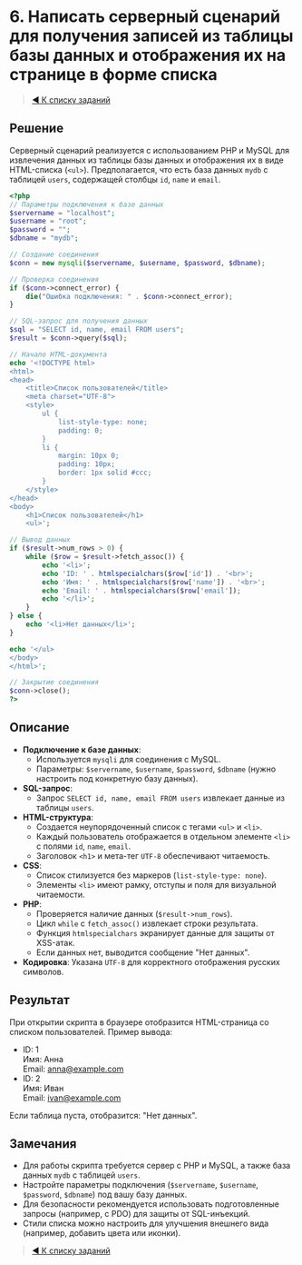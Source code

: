 # 6. Написать серверный сценарий для получения записей из таблицы базы данных и отображения их на странице в форме списка

> [◀️ К списку заданий](../README.md#практические-задания)

## Решение

Серверный сценарий реализуется с использованием PHP и MySQL для извлечения данных из таблицы базы данных и отображения их в виде HTML-списка (`<ul>`). Предполагается, что есть база данных `mydb` с таблицей `users`, содержащей столбцы `id`, `name` и `email`.

```php
<?php
// Параметры подключения к базе данных
$servername = "localhost";
$username = "root";
$password = "";
$dbname = "mydb";

// Создание соединения
$conn = new mysqli($servername, $username, $password, $dbname);

// Проверка соединения
if ($conn->connect_error) {
    die("Ошибка подключения: " . $conn->connect_error);
}

// SQL-запрос для получения данных
$sql = "SELECT id, name, email FROM users";
$result = $conn->query($sql);

// Начало HTML-документа
echo '<!DOCTYPE html>
<html>
<head>
    <title>Список пользователей</title>
    <meta charset="UTF-8">
    <style>
        ul {
            list-style-type: none;
            padding: 0;
        }
        li {
            margin: 10px 0;
            padding: 10px;
            border: 1px solid #ccc;
        }
    </style>
</head>
<body>
    <h1>Список пользователей</h1>
    <ul>';

// Вывод данных
if ($result->num_rows > 0) {
    while ($row = $result->fetch_assoc()) {
        echo '<li>';
        echo 'ID: ' . htmlspecialchars($row['id']) . '<br>';
        echo 'Имя: ' . htmlspecialchars($row['name']) . '<br>';
        echo 'Email: ' . htmlspecialchars($row['email']);
        echo '</li>';
    }
} else {
    echo '<li>Нет данных</li>';
}

echo '</ul>
</body>
</html>';

// Закрытие соединения
$conn->close();
?>
```

## Описание

- **Подключение к базе данных**:
  - Используется `mysqli` для соединения с MySQL.
  - Параметры: `$servername`, `$username`, `$password`, `$dbname` (нужно настроить под конкретную базу данных).
- **SQL-запрос**:
  - Запрос `SELECT id, name, email FROM users` извлекает данные из таблицы `users`.
- **HTML-структура**:
  - Создается неупорядоченный список с тегами `<ul>` и `<li>`.
  - Каждый пользователь отображается в отдельном элементе `<li>` с полями `id`, `name`, `email`.
  - Заголовок `<h1>` и мета-тег `UTF-8` обеспечивают читаемость.
- **CSS**:
  - Список стилизуется без маркеров (`list-style-type: none`).
  - Элементы `<li>` имеют рамку, отступы и поля для визуальной читаемости.
- **PHP**:
  - Проверяется наличие данных (`$result->num_rows`).
  - Цикл `while` с `fetch_assoc()` извлекает строки результата.
  - Функция `htmlspecialchars` экранирует данные для защиты от XSS-атак.
  - Если данных нет, выводится сообщение "Нет данных".
- **Кодировка**: Указана `UTF-8` для корректного отображения русских символов.

## Результат

При открытии скрипта в браузере отобразится HTML-страница со списком пользователей. Пример вывода:

- ID: 1  
  Имя: Анна  
  Email: <anna@example.com>
- ID: 2  
  Имя: Иван  
  Email: <ivan@example.com>

Если таблица пуста, отобразится: "Нет данных".

## Замечания

- Для работы скрипта требуется сервер с PHP и MySQL, а также база данных `mydb` с таблицей `users`.
- Настройте параметры подключения (`$servername`, `$username`, `$password`, `$dbname`) под вашу базу данных.
- Для безопасности рекомендуется использовать подготовленные запросы (например, с PDO) для защиты от SQL-инъекций.
- Стили списка можно настроить для улучшения внешнего вида (например, добавить цвета или иконки).

> [◀️ К списку заданий](../README.md#практические-задания)

